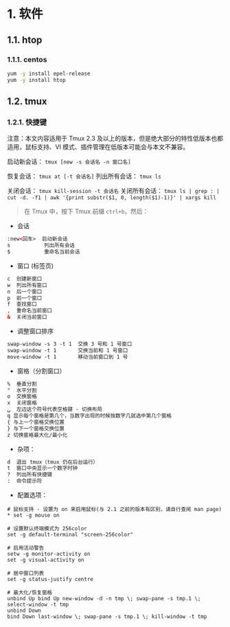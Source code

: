 # 1. 软件
## 1.1. htop
### 1.1.1. centos
```bash
yum -y install epel-release
yum -y install htop
```

## 1.2. tmux
### 1.2.1. 快捷键
注意：本文内容适用于 Tmux 2.3 及以上的版本，但是绝大部分的特性低版本也都适用，鼠标支持、VI 模式、插件管理在低版本可能会与本文不兼容。


启动新会话：
`
tmux [new -s 会话名 -n 窗口名]
`

恢复会话：
`
tmux at [-t 会话名]
`
列出所有会话：
`
tmux ls
`

关闭会话：
`
tmux kill-session -t 会话名
`
关闭所有会话：
`
tmux ls | grep : | cut -d. -f1 | awk '{print substr($1, 0, length($1)-1)}' | xargs kill
`
>在 Tmux 中，按下 Tmux 前缀 `ctrl+b`，然后：

- 会话
```html
:new<回车>  启动新会话
s           列出所有会话
$           重命名当前会话
```

- 窗口 (标签页)
```html
c  创建新窗口
w  列出所有窗口
n  后一个窗口
p  前一个窗口
f  查找窗口
,  重命名当前窗口
&  关闭当前窗口
```

- 调整窗口排序
```html
swap-window -s 3 -t 1  交换 3 号和 1 号窗口
swap-window -t 1       交换当前和 1 号窗口
move-window -t 1       移动当前窗口到 1 号
```

- 窗格（分割窗口） 
```html
%  垂直分割
"  水平分割
o  交换窗格
x  关闭窗格
⍽  左边这个符号代表空格键 - 切换布局
q 显示每个窗格是第几个，当数字出现的时候按数字几就选中第几个窗格
{ 与上一个窗格交换位置
} 与下一个窗格交换位置
z 切换窗格最大化/最小化
```

- 杂项：
```html
d  退出 tmux（tmux 仍在后台运行）
t  窗口中央显示一个数字时钟
?  列出所有快捷键
:  命令提示符
```

- 配置选项：

```
# 鼠标支持 - 设置为 on 来启用鼠标(与 2.1 之前的版本有区别，请自行查阅 man page)
* set -g mouse on

# 设置默认终端模式为 256color
set -g default-terminal "screen-256color"

# 启用活动警告
setw -g monitor-activity on
set -g visual-activity on

# 居中窗口列表
set -g status-justify centre

# 最大化/恢复窗格
unbind Up bind Up new-window -d -n tmp \; swap-pane -s tmp.1 \; select-window -t tmp
unbind Down
bind Down last-window \; swap-pane -s tmp.1 \; kill-window -t tmp
```


